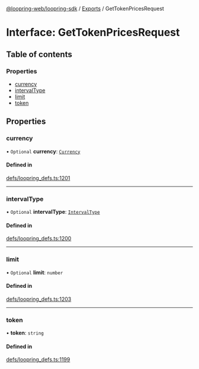 [@loopring-web/loopring-sdk](../README.md) / [Exports](../modules.md) / GetTokenPricesRequest

# Interface: GetTokenPricesRequest

## Table of contents

### Properties

- [currency](GetTokenPricesRequest.md#currency)
- [intervalType](GetTokenPricesRequest.md#intervaltype)
- [limit](GetTokenPricesRequest.md#limit)
- [token](GetTokenPricesRequest.md#token)

## Properties

### currency

• `Optional` **currency**: [`Currency`](../enums/Currency.md)

#### Defined in

[defs/loopring_defs.ts:1201](https://github.com/Loopring/loopring_sdk/blob/427d9da/src/defs/loopring_defs.ts#L1201)

___

### intervalType

• `Optional` **intervalType**: [`IntervalType`](../enums/IntervalType.md)

#### Defined in

[defs/loopring_defs.ts:1200](https://github.com/Loopring/loopring_sdk/blob/427d9da/src/defs/loopring_defs.ts#L1200)

___

### limit

• `Optional` **limit**: `number`

#### Defined in

[defs/loopring_defs.ts:1203](https://github.com/Loopring/loopring_sdk/blob/427d9da/src/defs/loopring_defs.ts#L1203)

___

### token

• **token**: `string`

#### Defined in

[defs/loopring_defs.ts:1199](https://github.com/Loopring/loopring_sdk/blob/427d9da/src/defs/loopring_defs.ts#L1199)
